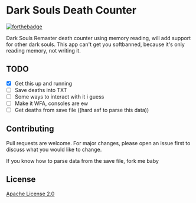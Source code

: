# Dark Souls Death Counter

[![forthebadge](https://forthebadge.com/images/badges/made-with-c-sharp.svg)](https://forthebadge.com)

Dark Souls Remaster death counter using memory reading, will add support for other dark souls. This app can't get you softbanned, because it's only reading memory, not writing it.

## TODO

- [x] Get this up and running
- [ ] Save deaths into TXT
- [ ] Some ways to interact with it i guess
- [ ] Make it WFA, consoles are ew
- [ ] Get deaths from save file ((hard asf to parse this data))

## Contributing
Pull requests are welcome. For major changes, please open an issue first to discuss what you would like to change.

If you know how to parse data from the save file, fork me baby

## License
[Apache License 2.0](https://choosealicense.com/licenses/apache-2.0/)
